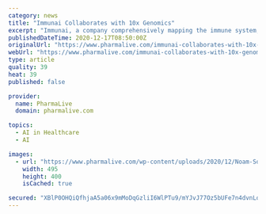 ```yaml
---
category: news
title: "Immunai Collaborates with 10x Genomics"
excerpt: "Immunai, a company comprehensively mapping the immune system, announced a collaboration with leading life science technology company 10x Genomics."
publishedDateTime: 2020-12-17T08:50:00Z
originalUrl: "https://www.pharmalive.com/immunai-collaborates-with-10x-genomics/"
webUrl: "https://www.pharmalive.com/immunai-collaborates-with-10x-genomics/"
type: article
quality: 39
heat: 39
published: false

provider:
  name: PharmaLive
  domain: pharmalive.com

topics:
  - AI in Healthcare
  - AI

images:
  - url: "https://www.pharmalive.com/wp-content/uploads/2020/12/Noam-Solomon-Twitter-Cropped-495x400.jpeg"
    width: 495
    height: 400
    isCached: true

secured: "XBlP0OHQiQfhjaA5a06x9mMoDqGzliI6WlPTu9/mYJvJ77Oz5bUFe7n4dvnLq2RPO4YxM1+i6O/yBuEaqoMBOnFEWwhRmHRlsLt3VRXF/y9JTzc6bAp5+OwqXm1BOuGYuIKlB7epU3Mfg9xJyts2OrikOHFJ4XDQt7Op61tiiMxMhaa+uy6tYT64JTpRPRUMV8JHIwUuwObCQxWTNE3SdhKwTRvUJeGcllqD+im6MBR848IBQBzUg/dh8GahyZl72l/EEYjmhtjEQ8I+jI656uIb8mX3ViJZMDqrgy8c6rml5Yv6tSbByoIStPyhrdwcgopq1xdoKAZwTQDyQ9jwOomqnRwa7Z59oSY3eU7P1TY=;I/UqK8fLMurHbZl4S5MQJg=="
---
```


